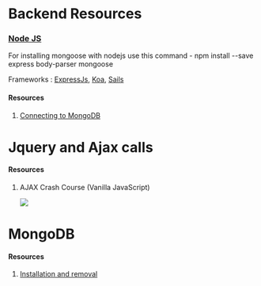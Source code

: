 
# Backend Resources
### [Node JS](https://nodejs.org/en/docs/)

For installing mongoose with nodejs use this command - npm install --save express body-parser mongoose

Frameworks : [ExpressJs](https://expressjs.com/), [Koa](https://koajs.com/), [Sails](https://sailsjs.com/)

#### Resources
1. [Connecting to MongoDB](https://www.tutorialsteacher.com/nodejs/access-mongodb-in-nodejs)

# Jquery and Ajax calls 
#### Resources
1.  AJAX Crash Course (Vanilla JavaScript)

    [![](http://img.youtube.com/vi/82hnvUYY6QA/0.jpg)](http://www.youtube.com/watch?v=82hnvUYY6QA "")


# MongoDB
#### Resources

1. [Installation and removal](https://www.how2shout.com/how-to/how-to-install-mongodb-on-ubuntu-20-04-18-04-lts.html)
